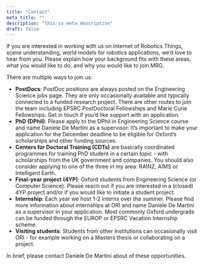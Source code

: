 ```yaml
---
title: "Contact"
meta_title: ""
description: "this is meta description"
draft: false
---
```


If you are interested in working with us on Internet of Robotics Things, scene understanding, world models for robotics applications, we’d love to hear from you.
Please explain how your background fits with these areas, what you would like to do, and why you would like to join MRG.

There are multiple ways to join us:
- **PostDocs**: PostDoc positions are always posted on the Engineering Science jobs page. They are only occasionally available and typically connected to a funded research project. There are other routes to join the team including EPSRC PostDoctoral Fellowships and Marie Curie Fellowships. Get in touch if you’d like support with an application.
- **PhD (DPhil)**: Please apply to the DPhil in Engineering Science course and name Daniele De Martini as a supervisor. It’s important to make your application for the December deadline to be eligible for Oxford’s scholarships and other funding sources.
- **Centers for Doctoral Training (CDTs)** are basically coordinated programmes for training PhD student in a certain topic - with scholarships from the UK government and companies. You should also consider applying to one of the three in my area: RAINZ, AIMS or Intelligent Earth.
- **Final-year project (4YP)**: Oxford students from Engineering Science (or Computer Science). Please reach out if you are interested in a (closed) 4YP project and/or if you would like to initiate a student project.
- **Internship**: Each year we host 1-2 interns over the summer. Please find more information about internships at ORI and name Daniele De Martini as a supervisor in your application. Most commonly Oxford undergrads can be funded through the EUROP or EPSRC Vacation Internship scheme.
- **Visiting students**: Students from other institutions can occasionally visit ORI - for example working on a Masters thesis or collaborating on a project.

In brief, please contact Daniele De Martini about of these opportunities.
